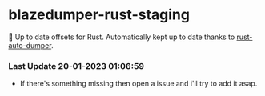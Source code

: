 # blazedumper-rust-staging

🚀 Up to date offsets for Rust. Automatically kept up to date thanks to [rust-auto-dumper](https://github.com/Akandesh/rust-auto-dumper).


### Last Update 20-01-2023 01:06:59
- If there's something missing then open a issue and i'll try to add it asap.